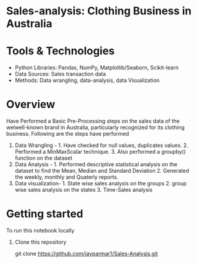 # Sales-analysis: Clothing Business in Australia


# Tools & Technologies
* Python Libraries: Pandas, NumPy, Matplotlib/Seaborn, Scikit-learn
* Data Sources: Sales transaction data 
* Methods: Data wrangling, data-analysis, data Visualization

# Overview
Have Performed a Basic Pre-Processing steps on the sales data of the welwell-known brand in Australia, particularly recognized for its clothing business.
Following are the steps have performed
1. Data Wrangling - 1. Have checked for null values, duplicates values.
                    2. Performed a MinMaxScalar technique.
                    3. Also performed a groupby() function on the dataset
2. Data Analysis - 1. Performed descriptive statistical analysis on the dataset to find the Mean, Median and Standard Deviation
                   2. Generated the weekly, monthly and Quaterly reports.
3. Data visualization- 1. State wise sales analysis on the groups
                       2. group wise sales analysis on the states
                       3. Time-Sales analysis 
# Getting started 
To run this notebook locally

  1. Clone this repository
     
      git clone https://github.com/jayparmar1/Sales-Analysis.git  
